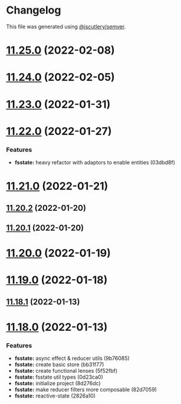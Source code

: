# Changelog

This file was generated using [@jscutlery/semver](https://github.com/jscutlery/semver).

# [11.25.0](https://github.com/wSedlacek/flagship-text/compare/v11.24.0...v11.25.0) (2022-02-08)

# [11.24.0](https://github.com/wSedlacek/flagship-text/compare/v11.23.0...v11.24.0) (2022-02-05)

# [11.23.0](https://github.com/wSedlacek/flagship-text/compare/v11.22.0...v11.23.0) (2022-01-31)

# [11.22.0](https://github.com/wSedlacek/flagship-text/compare/v11.21.0...v11.22.0) (2022-01-27)

### Features

* **fsstate:** heavy refactor with adaptors to enable entities (03dbd8f)

# [11.21.0](https://github.com/wSedlacek/flagship-text/compare/v11.20.2...v11.21.0) (2022-01-21)

## [11.20.2](https://github.com/wSedlacek/flagship-text/compare/v11.20.1...v11.20.2) (2022-01-20)

## [11.20.1](https://github.com/wSedlacek/flagship-text/compare/v11.20.0...v11.20.1) (2022-01-20)

# [11.20.0](https://github.com/wSedlacek/flagship-text/compare/v11.19.0...v11.20.0) (2022-01-19)

# [11.19.0](https://github.com/wSedlacek/flagship-text/compare/v11.18.1...v11.19.0) (2022-01-18)

## [11.18.1](https://github.com/wSedlacek/flagship-text/compare/v11.18.0...v11.18.1) (2022-01-13)

# [11.18.0](https://github.com/wSedlacek/flagship-text/compare/v11.17.0...v11.18.0) (2022-01-13)

### Features

* **fsstate:** async effect & reducer utils (9b76085)
* **fsstate:** create basic store (bb31f77)
* **fsstate:** create functional lenses (5f52fbf)
* **fsstate:** fsstate util types (0d23ca0)
* **fsstate:** initialize project (8d276dc)
* **fsstate:** make reducer filters more composable (82d7059)
* **fsstate:** reactive-state (2826a10)
